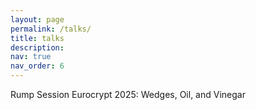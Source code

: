 ```yaml
---
layout: page
permalink: /talks/
title: talks
description: 
nav: true
nav_order: 6
---
```


<p>Rump Session Eurocrypt 2025: Wedges, Oil, and Vinegar</p>
<a href="assets/pdf/Rump-session-Lars-Ran.pdf"slides</a>
